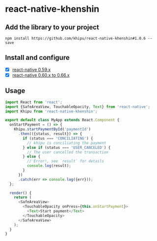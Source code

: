 # react-native-khenshin

## Add the library to your project

    npm install https://github.com/khipu/react-native-khenshin#1.0.6 --save

## Install and configure

- [x] [react-native 0.59.x](docs/INSTALL.0.59.x.md)
- [x] [react-native 0.60.x to 0.66.x](docs/INSTALL.0.60.x--0.66.x.md)

## Usage

```javascript
import React from 'react';
import {SafeAreaView, TouchableOpacity, Text} from 'react-native';
import Khipu from 'react-native-khenshin';

export default class MyApp extends React.Component {
  onStartPayment = () => {
    Khipu.startPaymentById('paymentId')
      .then(({status, result}) => {
        if (status === 'CONCILIATING') {
          // khipu is conciliating the payment
        } else if (status === 'USER_CANCELED') {
          // The user cancelled the transaction
        } else {
          // Error!, see `result` for details
          console.log(result);
        }
      })
      .catch(err => console.log({err}));
  };

  render() {
    return (
      <SafeAreaView>
        <TouchableOpacity onPress={this.onStartPayment}>
          <Text>Start payment</Text>
        </TouchableOpacity>
      </SafeAreaView>
    );
  }
}

```
